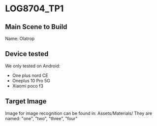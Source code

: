 # LOG8704_TP1

## Main Scene to Build  
Name: Olatrop

## Device tested
We only tested on Android:
- One plus nord CE
- Oneplus 10 Pro 5G
- Xiaomi poco f3

## Target Image
Image for image recognition can be found in:
Assets/Materials/
They are named: "one", "two", "three", "four"
